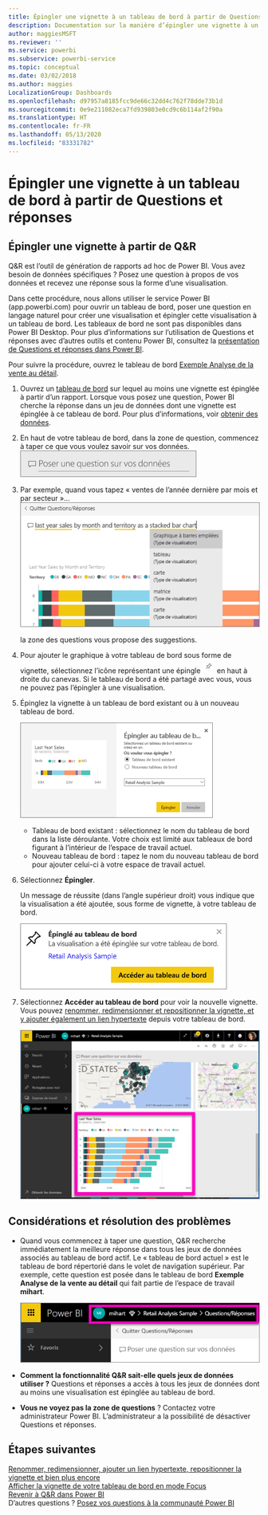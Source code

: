 ```yaml
---
title: Épingler une vignette à un tableau de bord à partir de Questions et réponses
description: Documentation sur la manière d’épingler une vignette à un tableau de bord Power BI à partir de la zone Q&R
author: maggiesMSFT
ms.reviewer: ''
ms.service: powerbi
ms.subservice: powerbi-service
ms.topic: conceptual
ms.date: 03/02/2018
ms.author: maggies
LocalizationGroup: Dashboards
ms.openlocfilehash: d97957a8185fcc9de66c32dd4c762f78dde73b1d
ms.sourcegitcommit: 0e9e211082eca7fd939803e0cd9c6b114af2f90a
ms.translationtype: HT
ms.contentlocale: fr-FR
ms.lasthandoff: 05/13/2020
ms.locfileid: "83331782"
---
```

# <a name="pin-a-tile-to-a-dashboard-from-qa"></a>Épingler une vignette à un tableau de bord à partir de Questions et réponses
## <a name="how-to-pin-a-tile-from-qa"></a>Épingler une vignette à partir de Q&R
Q&R est l’outil de génération de rapports ad hoc de Power BI. Vous avez besoin de données spécifiques ? Posez une question à propos de vos données et recevez une réponse sous la forme d’une visualisation.

Dans cette procédure, nous allons utiliser le service Power BI (app.powerbi.com) pour ouvrir un tableau de bord, poser une question en langage naturel pour créer une visualisation et épingler cette visualisation à un tableau de bord. Les tableaux de bord ne sont pas disponibles dans Power BI Desktop. Pour plus d’informations sur l’utilisation de Questions et réponses avec d’autres outils et contenu Power BI, consultez la [présentation de Questions et réponses dans Power BI](../consumer/end-user-q-and-a.md). 

Pour suivre la procédure, ouvrez le tableau de bord [Exemple Analyse de la vente au détail](sample-retail-analysis.md).


1. Ouvrez un [tableau de bord](../consumer/end-user-dashboards.md) sur lequel au moins une vignette est épinglée à partir d’un rapport. Lorsque vous posez une question, Power BI cherche la réponse dans un jeu de données dont une vignette est épinglée à ce tableau de bord.  Pour plus d’informations, voir [obtenir des données](../connect-data/service-get-data.md).
2. En haut de votre tableau de bord, dans la zone de question, commencez à taper ce que vous voulez savoir sur vos données.  
   ![zone Questions et réponses](media/service-dashboard-pin-tile-from-q-and-a/power-bi-question-box.png)
3. Par exemple, quand vous tapez « ventes de l’année dernière par mois et par secteur »…  
   ![tapez une question](media/service-dashboard-pin-tile-from-q-and-a/power-bi-type-q-and-a.png)

   la zone des questions vous propose des suggestions.
4. Pour ajouter le graphique à votre tableau de bord sous forme de vignette, sélectionnez l’icône représentant une épingle ![](media/service-dashboard-pin-tile-from-q-and-a/pbi_pintile.png) en haut à droite du canevas. Si le tableau de bord a été partagé avec vous, vous ne pouvez pas l’épingler à une visualisation.

5. Épinglez la vignette à un tableau de bord existant ou à un nouveau tableau de bord.

   ![boîte de dialogue Épingler au tableau de bord](media/service-dashboard-pin-tile-from-q-and-a/power-bi-pin-to-dashboard.png)

   * Tableau de bord existant : sélectionnez le nom du tableau de bord dans la liste déroulante. Votre choix est limité aux tableaux de bord figurant à l’intérieur de l’espace de travail actuel.
   * Nouveau tableau de bord : tapez le nom du nouveau tableau de bord pour ajouter celui-ci à votre espace de travail actuel.

6. Sélectionnez **Épingler**.

   Un message de réussite (dans l’angle supérieur droit) vous indique que la visualisation a été ajoutée, sous forme de vignette, à votre tableau de bord.  

   ![Épinglé au tableau de bord](media/service-dashboard-pin-tile-from-q-and-a/power-bi-pin.png)
7. Sélectionnez **Accéder au tableau de bord** pour voir la nouvelle vignette. Vous pouvez [renommer, redimensionner et repositionner la vignette, et y ajouter également un lien hypertexte](service-dashboard-edit-tile.md) depuis votre tableau de bord.

   ![tableau de bord avec vignettes](media/service-dashboard-pin-tile-from-q-and-a/power-bi-pinned.png)

## <a name="considerations-and-troubleshooting"></a>Considérations et résolution des problèmes
* Quand vous commencez à taper une question, Q&R recherche immédiatement la meilleure réponse dans tous les jeux de données associés au tableau de bord actif.  Le « tableau de bord actuel » est le tableau de bord répertorié dans le volet de navigation supérieur. Par exemple, cette question est posée dans le tableau de bord **Exemple Analyse de la vente au détail** qui fait partie de l’espace de travail **mihart**.

  ![vues miniatures](media/service-dashboard-pin-tile-from-q-and-a/power-bi-navbar.png)
* **Comment la fonctionnalité Q&R sait-elle quels jeux de données utiliser ?**  Questions et réponses a accès à tous les jeux de données dont au moins une visualisation est épinglée au tableau de bord.

* **Vous ne voyez pas la zone de questions** ? Contactez votre administrateur Power BI. L’administrateur a la possibilité de désactiver Questions et réponses.


## <a name="next-steps"></a>Étapes suivantes
[Renommer, redimensionner, ajouter un lien hypertexte, repositionner la vignette et bien plus encore](service-dashboard-edit-tile.md)    
[Afficher la vignette de votre tableau de bord en mode Focus](../consumer/end-user-focus.md)     
[Revenir à Q&R dans Power BI](../consumer/end-user-q-and-a.md)  
D’autres questions ? [Posez vos questions à la communauté Power BI](https://community.powerbi.com/)
